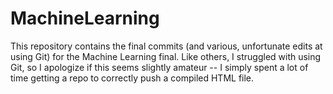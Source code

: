 # MachineLearning

This repository contains the final commits (and various, unfortunate edits at using Git) for the Machine Learning final. Like others, I struggled with using Git, so I apologize if this seems slightly amateur -- I simply spent a lot of time getting a repo to correctly push a compiled HTML file. 
